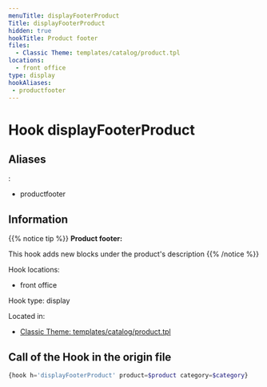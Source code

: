 ```yaml
---
menuTitle: displayFooterProduct
Title: displayFooterProduct
hidden: true
hookTitle: Product footer
files:
  - Classic Theme: templates/catalog/product.tpl
locations:
  - front office
type: display
hookAliases:
 - productfooter
---
```


# Hook displayFooterProduct

## Aliases
: 
 - productfooter



## Information

{{% notice tip %}}
**Product footer:** 

This hook adds new blocks under the product's description
{{% /notice %}}

Hook locations: 
  - front office

Hook type: display

Located in: 
  - [Classic Theme: templates/catalog/product.tpl](https://github.com/PrestaShop/classic-theme/blob/develop/templates/catalog/product.tpl)

## Call of the Hook in the origin file

```php
{hook h='displayFooterProduct' product=$product category=$category}
```